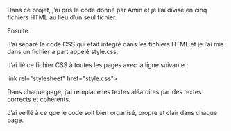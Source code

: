 Dans ce projet, j’ai pris le code donné par Amin
et je l’ai divisé en cinq fichiers HTML au lieu d’un seul fichier.

Ensuite :

J’ai séparé le code CSS qui était intégré dans les fichiers HTML
et je l’ai mis dans un fichier à part appelé style.css.

J’ai lié ce fichier CSS à toutes les pages avec la ligne suivante :

link rel="stylesheet" href="style.css">





Dans chaque page, j’ai remplacé les textes aléatoires
par des textes corrects et cohérents.

J’ai veillé à ce que le code soit bien organisé, propre et clair dans chaque page.

